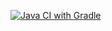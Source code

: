 [![Java CI with Gradle](https://github.com/Kondratqa/Selenide/actions/workflows/main.yml/badge.svg)](https://github.com/Kondratqa/Selenide/actions/workflows/main.yml)
